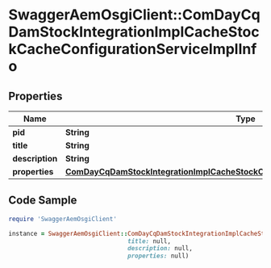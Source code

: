 # SwaggerAemOsgiClient::ComDayCqDamStockIntegrationImplCacheStockCacheConfigurationServiceImplInfo

## Properties

Name | Type | Description | Notes
------------ | ------------- | ------------- | -------------
**pid** | **String** |  | [optional] 
**title** | **String** |  | [optional] 
**description** | **String** |  | [optional] 
**properties** | [**ComDayCqDamStockIntegrationImplCacheStockCacheConfigurationServiceImplProperties**](ComDayCqDamStockIntegrationImplCacheStockCacheConfigurationServiceImplProperties.md) |  | [optional] 

## Code Sample

```ruby
require 'SwaggerAemOsgiClient'

instance = SwaggerAemOsgiClient::ComDayCqDamStockIntegrationImplCacheStockCacheConfigurationServiceImplInfo.new(pid: null,
                                 title: null,
                                 description: null,
                                 properties: null)
```


